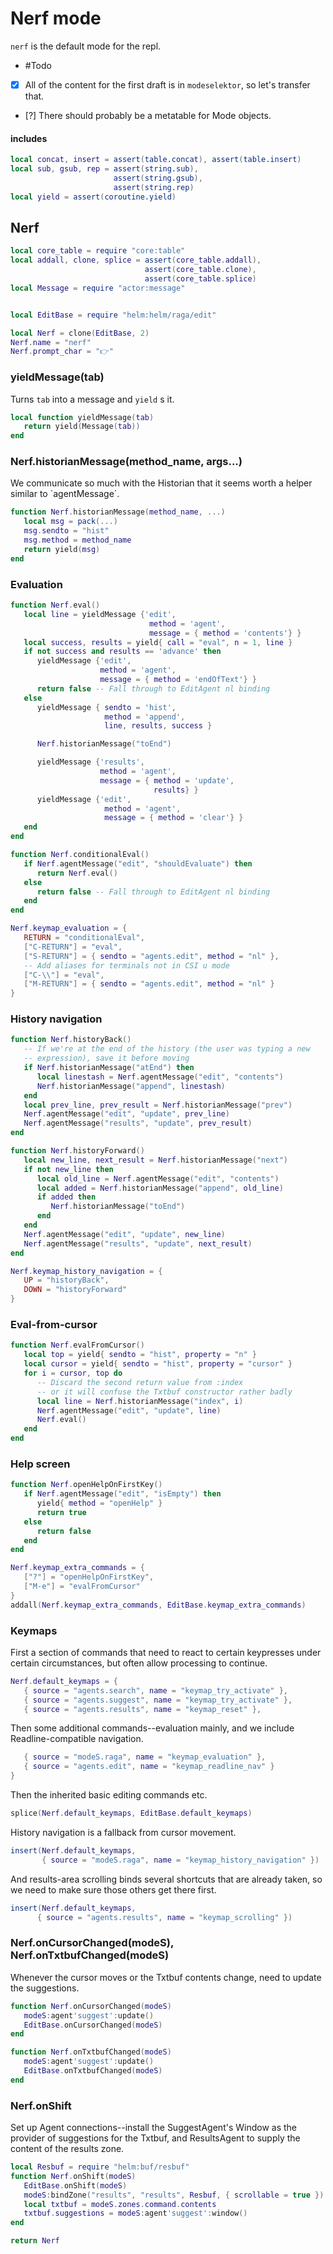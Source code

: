 # Nerf mode


`nerf` is the default mode for the repl\.


-  \#Todo

  - [X]  All of the content for the first draft is in `modeselektor`, so
      let's transfer that\.

  - [?]  There should probably be a metatable for Mode objects\.


#### includes

```lua
local concat, insert = assert(table.concat), assert(table.insert)
local sub, gsub, rep = assert(string.sub),
                       assert(string.gsub),
                       assert(string.rep)
local yield = assert(coroutine.yield)
```


## Nerf

```lua
local core_table = require "core:table"
local addall, clone, splice = assert(core_table.addall),
                              assert(core_table.clone),
                              assert(core_table.splice)
local Message = require "actor:message"


local EditBase = require "helm:helm/raga/edit"

local Nerf = clone(EditBase, 2)
Nerf.name = "nerf"
Nerf.prompt_char = "👉"
```

### yieldMessage\(tab\)

Turns `tab` into a message and `yield` s it\.

```lua
local function yieldMessage(tab)
   return yield(Message(tab))
end
```


### Nerf\.historianMessage\(method\_name, args\.\.\.\)

We communicate so much with the Historian that it seems worth a helper similar to \`agentMessage\`\.

```lua
function Nerf.historianMessage(method_name, ...)
   local msg = pack(...)
   msg.sendto = "hist"
   msg.method = method_name
   return yield(msg)
end
```

### Evaluation

```lua
function Nerf.eval()
   local line = yieldMessage {'edit',
                               method = 'agent',
                               message = { method = 'contents'} }
   local success, results = yield{ call = "eval", n = 1, line }
   if not success and results == 'advance' then
      yieldMessage {'edit',
                    method = 'agent',
                    message = { method = 'endOfText'} }
      return false -- Fall through to EditAgent nl binding
   else
      yieldMessage { sendto = 'hist',
                     method = 'append',
                     line, results, success }

      Nerf.historianMessage("toEnd")

      yieldMessage {'results',
                    method = 'agent',
                    message = { method = 'update',
                                results} }
      yieldMessage {'edit',
                     method = 'agent',
                     message = { method = 'clear'} }
   end
end

function Nerf.conditionalEval()
   if Nerf.agentMessage("edit", "shouldEvaluate") then
      return Nerf.eval()
   else
      return false -- Fall through to EditAgent nl binding
   end
end

Nerf.keymap_evaluation = {
   RETURN = "conditionalEval",
   ["C-RETURN"] = "eval",
   ["S-RETURN"] = { sendto = "agents.edit", method = "nl" },
   -- Add aliases for terminals not in CSI u mode
   ["C-\\"] = "eval",
   ["M-RETURN"] = { sendto = "agents.edit", method = "nl" }
}
```


### History navigation

```lua
function Nerf.historyBack()
   -- If we're at the end of the history (the user was typing a new
   -- expression), save it before moving
   if Nerf.historianMessage("atEnd") then
      local linestash = Nerf.agentMessage("edit", "contents")
      Nerf.historianMessage("append", linestash)
   end
   local prev_line, prev_result = Nerf.historianMessage("prev")
   Nerf.agentMessage("edit", "update", prev_line)
   Nerf.agentMessage("results", "update", prev_result)
end

function Nerf.historyForward()
   local new_line, next_result = Nerf.historianMessage("next")
   if not new_line then
      local old_line = Nerf.agentMessage("edit", "contents")
      local added = Nerf.historianMessage("append", old_line)
      if added then
         Nerf.historianMessage("toEnd")
      end
   end
   Nerf.agentMessage("edit", "update", new_line)
   Nerf.agentMessage("results", "update", next_result)
end

Nerf.keymap_history_navigation = {
   UP = "historyBack",
   DOWN = "historyForward"
}
```


### Eval\-from\-cursor

```lua
function Nerf.evalFromCursor()
   local top = yield{ sendto = "hist", property = "n" }
   local cursor = yield{ sendto = "hist", property = "cursor" }
   for i = cursor, top do
      -- Discard the second return value from :index
      -- or it will confuse the Txtbuf constructor rather badly
      local line = Nerf.historianMessage("index", i)
      Nerf.agentMessage("edit", "update", line)
      Nerf.eval()
   end
end
```


### Help screen

```lua
function Nerf.openHelpOnFirstKey()
   if Nerf.agentMessage("edit", "isEmpty") then
      yield{ method = "openHelp" }
      return true
   else
      return false
   end
end

Nerf.keymap_extra_commands = {
   ["?"] = "openHelpOnFirstKey",
   ["M-e"] = "evalFromCursor"
}
addall(Nerf.keymap_extra_commands, EditBase.keymap_extra_commands)
```


### Keymaps

First a section of commands that need to react to certain keypresses under
certain circumstances, but often allow processing to continue\.

```lua
Nerf.default_keymaps = {
   { source = "agents.search", name = "keymap_try_activate" },
   { source = "agents.suggest", name = "keymap_try_activate" },
   { source = "agents.results", name = "keymap_reset" },
```

Then some additional commands\-\-evaluation mainly, and we include
Readline\-compatible navigation\.

```lua
   { source = "modeS.raga", name = "keymap_evaluation" },
   { source = "agents.edit", name = "keymap_readline_nav" }
}
```

Then the inherited basic editing commands etc\.

```lua
splice(Nerf.default_keymaps, EditBase.default_keymaps)
```

History navigation is a fallback from cursor movement\.

```lua
insert(Nerf.default_keymaps,
       { source = "modeS.raga", name = "keymap_history_navigation" })
```

And results\-area scrolling binds several shortcuts that are already taken, so we need to make sure those others get there first\.

```lua
insert(Nerf.default_keymaps,
      { source = "agents.results", name = "keymap_scrolling" })
```


### Nerf\.onCursorChanged\(modeS\), Nerf\.onTxtbufChanged\(modeS\)

Whenever the cursor moves or the Txtbuf contents change, need to
update the suggestions\.

```lua
function Nerf.onCursorChanged(modeS)
   modeS:agent'suggest':update()
   EditBase.onCursorChanged(modeS)
end

function Nerf.onTxtbufChanged(modeS)
   modeS:agent'suggest':update()
   EditBase.onTxtbufChanged(modeS)
end
```


### Nerf\.onShift

Set up Agent connections\-\-install the SuggestAgent's Window as the provider of
suggestions for the Txtbuf, and ResultsAgent to supply the content of the
results zone\.

```lua
local Resbuf = require "helm:buf/resbuf"
function Nerf.onShift(modeS)
   EditBase.onShift(modeS)
   modeS:bindZone("results", "results", Resbuf, { scrollable = true })
   local txtbuf = modeS.zones.command.contents
   txtbuf.suggestions = modeS:agent'suggest':window()
end
```

```lua
return Nerf
```
